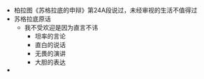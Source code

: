 - 柏拉图《苏格拉底的申辩》第24A段说过，未经审视的生活不值得过
- 苏格拉底原话
	- 我不受欢迎是因为直言不讳
		- 坦率的言论
		- 直白的说话
		- 无畏的演讲
		- 大胆的表达
-
